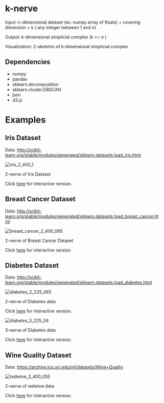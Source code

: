 # k-nerve

Input: n-dimensional dataset (ex: numpy array of floats) + covering dimension = k ( any integer between 1 and n)

Output: k-dimensional simplicial complex (k <= n )

Visualization: 2-skeleton of k-dimensional simplicial complex 

## Dependencies
* numpy
* pandas
* sklearn.decomposition
* sklearn.cluster.DBSCAN
* json
* d3.js


# Examples

## Iris Dataset

Data: http://scikit-learn.org/stable/modules/generated/sklearn.datasets.load_iris.html

![iris_2_400_1](https://romiebanerjee.github.io/EXAMPLES/iris_2_400_1.png)

2-nerve of Iris Dataset

Click [here](https://romiebanerjee.github.io/EXAMPLES/index_iris.html) for interactive version.

## Breast Cancer Dataset

Data: http://scikit-learn.org/stable/modules/generated/sklearn.datasets.load_breast_cancer.html

![breast_cancer_2_400_065](https://romiebanerjee.github.io/EXAMPLES/breast_cancer_2_400_065.png)

2-nerve of Breast Cancer Dataset

Click [here](https://romiebanerjee.github.io/EXAMPLES/index_breastcancer.html) for interactive version

## Diabetes Dataset 

Data: http://scikit-learn.org/stable/modules/generated/sklearn.datasets.load_diabetes.html

![diabetes_2_225_065](https://romiebanerjee.github.io/EXAMPLES/diabetes_2_225_065.png)

2-nerve of Diabetes data

Click [here](https://romiebanerjee.github.io/EXAMPLES/index_diabetes2.html) for interactive version.

![diabetes_3_225_04](https://romiebanerjee.github.io/EXAMPLES/diabetes_3_225_04.png)

3-nerve of Diabetes data

Click [here](https://romiebanerjee.github.io/EXAMPLES/index_diabetes3.html) for interactive version.


## Wine Quality Dataset 

Data: https://archive.ics.uci.edu/ml/datasets/Wine+Quality

![redwine_2_400_055](https://romiebanerjee.github.io/EXAMPLES/redwine_2_400_055.png)

2-nerve of redwine data

Click [here](https://romiebanerjee.github.io/EXAMPLES/index_redwine.html) for interactive version.









